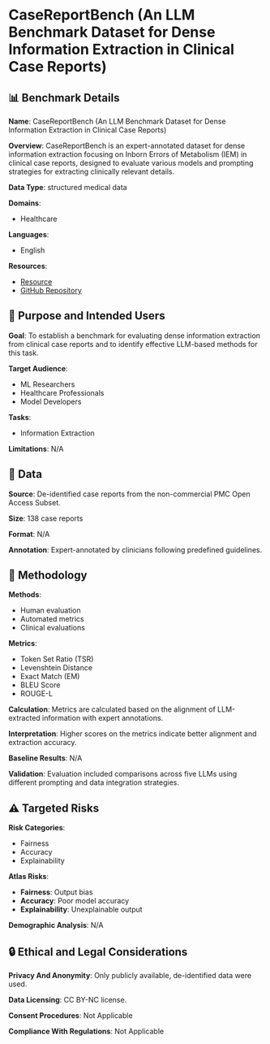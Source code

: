 # CaseReportBench (An LLM Benchmark Dataset for Dense Information Extraction in Clinical Case Reports)

## 📊 Benchmark Details

**Name**: CaseReportBench (An LLM Benchmark Dataset for Dense Information Extraction in Clinical Case Reports)

**Overview**: CaseReportBench is an expert-annotated dataset for dense information extraction focusing on Inborn Errors of Metabolism (IEM) in clinical case reports, designed to evaluate various models and prompting strategies for extracting clinically relevant details.

**Data Type**: structured medical data

**Domains**:
- Healthcare

**Languages**:
- English

**Resources**:
- [Resource](https://huggingface.co/datasets/cxyzhang/caseReportBench_ClinicalDenseExtraction_Benchmark)
- [GitHub Repository](https://github.com/cindyzhangxy/CaseReportBench)

## 🎯 Purpose and Intended Users

**Goal**: To establish a benchmark for evaluating dense information extraction from clinical case reports and to identify effective LLM-based methods for this task.

**Target Audience**:
- ML Researchers
- Healthcare Professionals
- Model Developers

**Tasks**:
- Information Extraction

**Limitations**: N/A

## 💾 Data

**Source**: De-identified case reports from the non-commercial PMC Open Access Subset.

**Size**: 138 case reports

**Format**: N/A

**Annotation**: Expert-annotated by clinicians following predefined guidelines.

## 🔬 Methodology

**Methods**:
- Human evaluation
- Automated metrics
- Clinical evaluations

**Metrics**:
- Token Set Ratio (TSR)
- Levenshtein Distance
- Exact Match (EM)
- BLEU Score
- ROUGE-L

**Calculation**: Metrics are calculated based on the alignment of LLM-extracted information with expert annotations.

**Interpretation**: Higher scores on the metrics indicate better alignment and extraction accuracy.

**Baseline Results**: N/A

**Validation**: Evaluation included comparisons across five LLMs using different prompting and data integration strategies.

## ⚠️ Targeted Risks

**Risk Categories**:
- Fairness
- Accuracy
- Explainability

**Atlas Risks**:
- **Fairness**: Output bias
- **Accuracy**: Poor model accuracy
- **Explainability**: Unexplainable output

**Demographic Analysis**: N/A

## 🔒 Ethical and Legal Considerations

**Privacy And Anonymity**: Only publicly available, de-identified data were used.

**Data Licensing**: CC BY-NC license.

**Consent Procedures**: Not Applicable

**Compliance With Regulations**: Not Applicable
